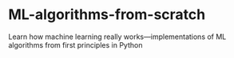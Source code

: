 # ML-algorithms-from-scratch
Learn how machine learning really works—implementations of ML algorithms from first principles in Python
